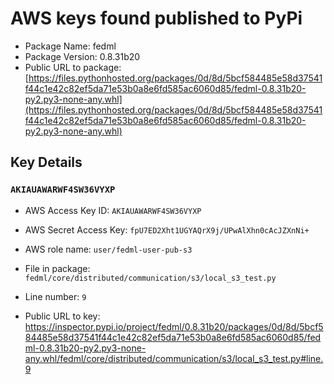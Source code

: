 # AWS keys found published to PyPi

* Package Name: fedml
* Package Version: 0.8.31b20
* Public URL to package: [https://files.pythonhosted.org/packages/0d/8d/5bcf584485e58d37541f44c1e42c82ef5da71e53b0a8e6fd585ac6060d85/fedml-0.8.31b20-py2.py3-none-any.whl](https://files.pythonhosted.org/packages/0d/8d/5bcf584485e58d37541f44c1e42c82ef5da71e53b0a8e6fd585ac6060d85/fedml-0.8.31b20-py2.py3-none-any.whl)

## Key Details

### `AKIAUAWARWF4SW36VYXP`

* AWS Access Key ID: `AKIAUAWARWF4SW36VYXP`
* AWS Secret Access Key: `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` 
* AWS role name: `user/fedml-user-pub-s3`
* File in package: `fedml/core/distributed/communication/s3/local_s3_test.py`
* Line number: `9`

* Public URL to key: https://inspector.pypi.io/project/fedml/0.8.31b20/packages/0d/8d/5bcf584485e58d37541f44c1e42c82ef5da71e53b0a8e6fd585ac6060d85/fedml-0.8.31b20-py2.py3-none-any.whl/fedml/core/distributed/communication/s3/local_s3_test.py#line.9


